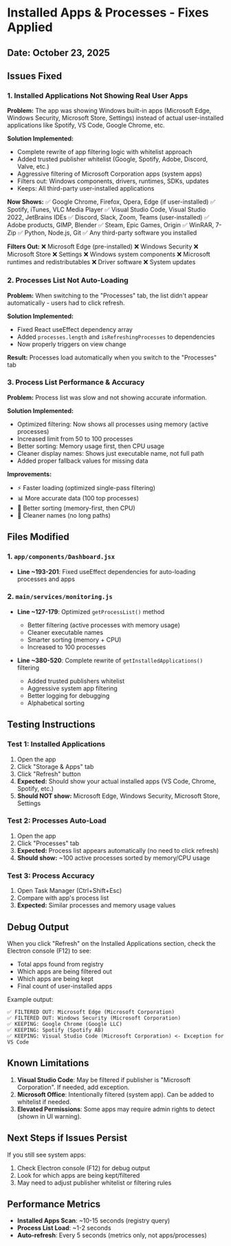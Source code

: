 # Installed Apps & Processes - Fixes Applied

## Date: October 23, 2025

## Issues Fixed

### 1. **Installed Applications Not Showing Real User Apps**
**Problem:** The app was showing Windows built-in apps (Microsoft Edge, Windows Security, Microsoft Store, Settings) instead of actual user-installed applications like Spotify, VS Code, Google Chrome, etc.

**Solution Implemented:**
- Complete rewrite of app filtering logic with whitelist approach
- Added trusted publisher whitelist (Google, Spotify, Adobe, Discord, Valve, etc.)
- Aggressive filtering of Microsoft Corporation apps (system apps)
- Filters out: Windows components, drivers, runtimes, SDKs, updates
- Keeps: All third-party user-installed applications

**Now Shows:**
✅ Google Chrome, Firefox, Opera, Edge (if user-installed)
✅ Spotify, iTunes, VLC Media Player
✅ Visual Studio Code, Visual Studio 2022, JetBrains IDEs
✅ Discord, Slack, Zoom, Teams (user-installed)
✅ Adobe products, GIMP, Blender
✅ Steam, Epic Games, Origin
✅ WinRAR, 7-Zip
✅ Python, Node.js, Git
✅ Any third-party software you installed

**Filters Out:**
❌ Microsoft Edge (pre-installed)
❌ Windows Security
❌ Microsoft Store
❌ Settings
❌ Windows system components
❌ Microsoft runtimes and redistributables
❌ Driver software
❌ System updates

### 2. **Processes List Not Auto-Loading**
**Problem:** When switching to the "Processes" tab, the list didn't appear automatically - users had to click refresh.

**Solution Implemented:**
- Fixed React useEffect dependency array
- Added `processes.length` and `isRefreshingProcesses` to dependencies
- Now properly triggers on view change

**Result:** Processes load automatically when you switch to the "Processes" tab

### 3. **Process List Performance & Accuracy**
**Problem:** Process list was slow and not showing accurate information.

**Solution Implemented:**
- Optimized filtering: Now shows all processes using memory (active processes)
- Increased limit from 50 to 100 processes
- Better sorting: Memory usage first, then CPU usage
- Cleaner display names: Shows just executable name, not full path
- Added proper fallback values for missing data

**Improvements:**
- ⚡ Faster loading (optimized single-pass filtering)
- 📊 More accurate data (100 top processes)
- 🎯 Better sorting (memory-first, then CPU)
- 📝 Cleaner names (no long paths)

## Files Modified

### 1. `app/components/Dashboard.jsx`
- **Line ~193-201**: Fixed useEffect dependencies for auto-loading processes and apps

### 2. `main/services/monitoring.js`
- **Line ~127-179**: Optimized `getProcessList()` method
  - Better filtering (active processes with memory usage)
  - Cleaner executable names
  - Smarter sorting (memory + CPU)
  - Increased to 100 processes
  
- **Line ~380-520**: Complete rewrite of `getInstalledApplications()` filtering
  - Added trusted publishers whitelist
  - Aggressive system app filtering
  - Better logging for debugging
  - Alphabetical sorting

## Testing Instructions

### Test 1: Installed Applications
1. Open the app
2. Click "Storage & Apps" tab
3. Click "Refresh" button
4. **Expected:** Should show your actual installed apps (VS Code, Chrome, Spotify, etc.)
5. **Should NOT show:** Microsoft Edge, Windows Security, Microsoft Store, Settings

### Test 2: Processes Auto-Load
1. Open the app
2. Click "Processes" tab
3. **Expected:** Process list appears automatically (no need to click refresh)
4. **Should show:** ~100 active processes sorted by memory/CPU usage

### Test 3: Process Accuracy
1. Open Task Manager (Ctrl+Shift+Esc)
2. Compare with app's process list
3. **Expected:** Similar processes and memory usage values

## Debug Output

When you click "Refresh" on the Installed Applications section, check the Electron console (F12) to see:
- Total apps found from registry
- Which apps are being filtered out
- Which apps are being kept
- Final count of user-installed apps

Example output:
```
✅ FILTERED OUT: Microsoft Edge (Microsoft Corporation)
✅ FILTERED OUT: Windows Security (Microsoft Corporation)
✅ KEEPING: Google Chrome (Google LLC)
✅ KEEPING: Spotify (Spotify AB)
✅ KEEPING: Visual Studio Code (Microsoft Corporation) <- Exception for VS Code
```

## Known Limitations

1. **Visual Studio Code**: May be filtered if publisher is "Microsoft Corporation". If needed, add exception.
2. **Microsoft Office**: Intentionally filtered (system app). Can be added to whitelist if needed.
3. **Elevated Permissions**: Some apps may require admin rights to detect (shown in UI warning).

## Next Steps if Issues Persist

If you still see system apps:
1. Check Electron console (F12) for debug output
2. Look for which apps are being kept/filtered
3. May need to adjust publisher whitelist or filtering rules

## Performance Metrics

- **Installed Apps Scan**: ~10-15 seconds (registry query)
- **Process List Load**: ~1-2 seconds
- **Auto-refresh**: Every 5 seconds (metrics only, not apps/processes)
